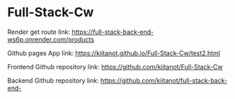 # Full-Stack-Cw

Render get route link: https://full-stack-back-end-ws6p.onrender.com/products

Github pages App link: https://kiitanot.github.io/Full-Stack-Cw/test2.html   

Frontend Github repository link: https://github.com/kiitanot/Full-Stack-Cw

Backend Github repository link: https://github.com/kiitanot/full-stack-back-end-
